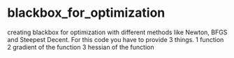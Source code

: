 # blackbox_for_optimization
 creating blackbox for optimization with different methods like Newton, BFGS and Steepest Decent.
 For this code you have to provide 3 things. 
 1 function
 2 gradient of the function
 3 hessian of the function
